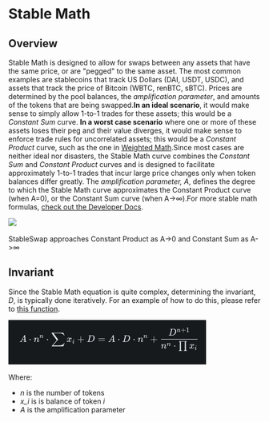 # Stable Math

## Overview <a href="#overview" id="overview"></a>

Stable Math is designed to allow for swaps between any assets that have the same price, or are "pegged" to the same asset. The most common examples are stablecoins that track US Dollars (DAI, USDT, USDC), and assets that track the price of Bitcoin (WBTC, renBTC, sBTC). Prices are determined by the pool balances, the _amplification parameter_, and amounts of the tokens that are being swapped.**In an ideal scenario**, it would make sense to simply allow 1-to-1 trades for these assets; this would be a _Constant Sum_ curve. **In a worst case scenario** where one or more of these assets loses their peg and their value diverges, it would make sense to enforce trade rules for uncorrelated assets; this would be a _Constant Product_ curve, such as the one in [Weighted Math](https://docs.balancer.fi/concepts/math/stable-math).Since most cases are neither ideal nor disasters, the Stable Math curve combines the _Constant Sum_ and _Constant Product_ curves and is designed to facilitate approximately 1-to-1 trades that incur large price changes only when token balances differ greatly. The _amplification parameter,_ _A_, defines the degree to which the Stable Math curve approximates the Constant Product curve (when A=0), or the Constant Sum curve (when A→∞).For more stable math formulas, [check out the Developer Docs](https://dev.balancer.fi/resources/pools/math/stable-math).

![](https://2409820166-files.gitbook.io/\~/files/v0/b/gitbook-x-prod.appspot.com/o/spaces%2F-MWZrc\_wdLRZXvxl5Xwv-3789850253%2Fuploads%2F2JcRYd2eBSRDzkVlHLve%2Foutput.gif?alt=media\&token=691402cf-2906-489c-ae58-d9b437b9989e)

StableSwap approaches Constant Product as A->0 and Constant Sum as A->∞

## Invariant <a href="#invariant" id="invariant"></a>

Since the Stable Math equation is quite complex, determining the invariant, _D_, is typically done iteratively. For an example of how to do this, please refer to [this function](https://github.com/georgeroman/balancer-v2-pools/blob/main/src/pools/stable/math.ts#L16).

![](<../../.gitbook/assets/image (3) (1).png>)

Where:

* ​_n_ is the number of tokens
* _​x\_i_ is is balance of token _i_
* ​_A_ is the amplification parameter
